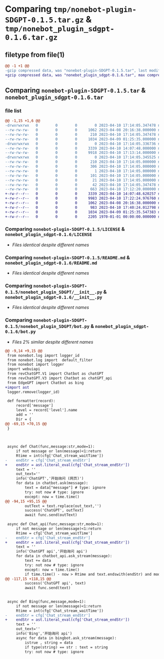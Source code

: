 # Comparing `tmp/nonebot-plugin-SDGPT-0.1.5.tar.gz` & `tmp/nonebot_plugin_sdgpt-0.1.6.tar.gz`

## filetype from file(1)

```diff
@@ -1 +1 @@
-gzip compressed data, was "nonebot-plugin-SDGPT-0.1.5.tar", last modified: Mon Apr 10 17:14:05 2023, max compression
+gzip compressed data, was "nonebot_plugin_sdgpt-0.1.6.tar", max compression
```

## Comparing `nonebot-plugin-SDGPT-0.1.5.tar` & `nonebot_plugin_sdgpt-0.1.6.tar`

### file list

```diff
@@ -1,15 +1,6 @@
-drwxrwxrwx   0        0        0        0 2023-04-10 17:14:05.347478 nonebot-plugin-SDGPT-0.1.5/
--rw-rw-rw-   0        0        0     1062 2023-04-08 20:16:38.000000 nonebot-plugin-SDGPT-0.1.5/LICENSE
--rw-rw-rw-   0        0        0      210 2023-04-10 17:14:05.347478 nonebot-plugin-SDGPT-0.1.5/PKG-INFO
--rw-rw-rw-   0        0        0     1034 2023-04-09 01:25:35.000000 nonebot-plugin-SDGPT-0.1.5/README.md
-drwxrwxrwx   0        0        0        0 2023-04-10 17:14:05.336736 nonebot-plugin-SDGPT-0.1.5/nonebot_plugin_SDGPT/
--rw-rw-rw-   0        0        0     3339 2023-04-10 14:07:48.000000 nonebot-plugin-SDGPT-0.1.5/nonebot_plugin_SDGPT/__init__.py
--rw-rw-rw-   0        0        0     9918 2023-04-10 17:13:14.000000 nonebot-plugin-SDGPT-0.1.5/nonebot_plugin_SDGPT/bot.py
-drwxrwxrwx   0        0        0        0 2023-04-10 17:14:05.345525 nonebot-plugin-SDGPT-0.1.5/nonebot_plugin_SDGPT.egg-info/
--rw-rw-rw-   0        0        0      210 2023-04-10 17:14:05.000000 nonebot-plugin-SDGPT-0.1.5/nonebot_plugin_SDGPT.egg-info/PKG-INFO
--rw-rw-rw-   0        0        0      306 2023-04-10 17:14:05.000000 nonebot-plugin-SDGPT-0.1.5/nonebot_plugin_SDGPT.egg-info/SOURCES.txt
--rw-rw-rw-   0        0        0        1 2023-04-10 17:14:05.000000 nonebot-plugin-SDGPT-0.1.5/nonebot_plugin_SDGPT.egg-info/dependency_links.txt
--rw-rw-rw-   0        0        0      101 2023-04-10 17:14:05.000000 nonebot-plugin-SDGPT-0.1.5/nonebot_plugin_SDGPT.egg-info/requires.txt
--rw-rw-rw-   0        0        0       21 2023-04-10 17:14:05.000000 nonebot-plugin-SDGPT-0.1.5/nonebot_plugin_SDGPT.egg-info/top_level.txt
--rw-rw-rw-   0        0        0       42 2023-04-10 17:14:05.347478 nonebot-plugin-SDGPT-0.1.5/setup.cfg
--rw-rw-rw-   0        0        0      663 2023-04-10 17:12:20.000000 nonebot-plugin-SDGPT-0.1.5/setup.py
+-rw-r--r--   0        0        0     3339 2023-04-10 14:07:48.620257 nonebot_plugin_sdgpt-0.1.6/__init__.py
+-rw-r--r--   0        0        0     9983 2023-04-10 17:22:24.976760 nonebot_plugin_sdgpt-0.1.6/bot.py
+-rw-r--r--   0        0        0     1062 2023-04-08 20:16:38.000000 nonebot_plugin_sdgpt-0.1.6/LICENSE
+-rw-r--r--   0        0        0      983 2023-04-10 17:40:24.012798 nonebot_plugin_sdgpt-0.1.6/pyproject.toml
+-rw-r--r--   0        0        0     1034 2023-04-09 01:25:35.547383 nonebot_plugin_sdgpt-0.1.6/README.md
+-rw-r--r--   0        0        0     2205 1970-01-01 00:00:00.000000 nonebot_plugin_sdgpt-0.1.6/PKG-INFO
```

### Comparing `nonebot-plugin-SDGPT-0.1.5/LICENSE` & `nonebot_plugin_sdgpt-0.1.6/LICENSE`

 * *Files identical despite different names*

### Comparing `nonebot-plugin-SDGPT-0.1.5/README.md` & `nonebot_plugin_sdgpt-0.1.6/README.md`

 * *Files identical despite different names*

### Comparing `nonebot-plugin-SDGPT-0.1.5/nonebot_plugin_SDGPT/__init__.py` & `nonebot_plugin_sdgpt-0.1.6/__init__.py`

 * *Files identical despite different names*

### Comparing `nonebot-plugin-SDGPT-0.1.5/nonebot_plugin_SDGPT/bot.py` & `nonebot_plugin_sdgpt-0.1.6/bot.py`

 * *Files 2% similar despite different names*

```diff
@@ -9,14 +9,15 @@
 from nonebot.log import logger_id
 from nonebot.log import  default_filter
 from nonebot import logger
 import webuiapi
 from revChatGPT.V1 import Chatbot as chatGPT
 from revChatGPT.V3 import Chatbot as chatGPT_api
 from EdgeGPT import Chatbot as bing
+import ast
 logger.remove(logger_id)
 
 def formatter(record):
     record['message']
     level = record['level'].name
     add = ''
     Dir = {
@@ -69,15 +70,15 @@
 }
 
 
 
 async def Chat(func,message:str,mode=1): 
     if not message or len(message)<1:return
     Rtime = int(cfg['Chat_stream_waitTime'])
-    endStr = cfg['Chat_stream_endStr']
+    endStr = ast.literal_eval(cfg['Chat_stream_endStr'])
     text = ''
     out_text=''
     info('ChatGPT','开始询问 (网页)')
     for data in chatbot.ask(message):
         text = data["message"] # type: ignore
         try: not now # type: ignore
         except: now = time.time()
@@ -94,15 +95,15 @@
         outText = text.replace(out_text,'')
         success('ChatGPT', outText)
         await func.send(outText)
     
 async def Chat_api(func,message:str,mode=1):
     if not message or len(message)<1:return
     Rtime = cfg['Chat_stream_waitTime']
-    endStr = cfg['Chat_stream_endStr']
+    endStr = ast.literal_eval(cfg['Chat_stream_endStr'])
     text = ''
     info('ChatGPT api','开始询问 api')
     for data in chatbot_api.ask_stream(message):
         text += data 
         try: not now # type: ignore
         except: now = time.time()
         if time.time() - now > Rtime and text.endswith(endStr) and mode == 1: # type: ignore
@@ -117,15 +118,15 @@
         success('ChatGPT api', text)
         await func.send(text)
 
 
 async def Bing(func,message,mode=1):
     if not message or len(message)<1:return
     Rtime = int(cfg['Chat_stream_waitTime'])
-    endStr = cfg['Chat_stream_endStr']
+    endStr = ast.literal_eval(cfg['Chat_stream_endStr'])
     text = ''
     out_text=''
     info('Bing','开始询问 api')
     async for data in bingbot.ask_stream(message):
         istrue , string = data
         if type(string) == str : text = string
         try: not now # type: ignore
```

